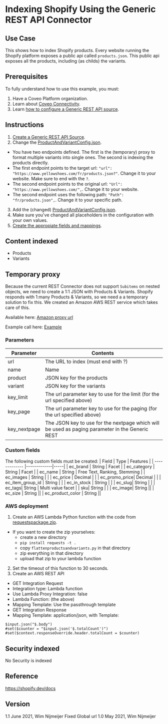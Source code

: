 # Indexing Shopify Using the Generic REST API Connector

## Use Case
This shows how to index Shopify products. Every website running the Shopify platform exposes a public api called `products.json`.
This public api exposes all the products, including (as childs) the variants.

## Prerequisites
To fully understand how to use this example, you must:
1. Have a Coveo Platform organization.
2. Learn about [Coveo Connectivity](https://docs.coveo.com/en/1702/).
3. Learn [how to configure a Generic REST API source](https://docs.coveo.com/en/1896/).

## Instructions
1. [Create a Generic REST API Source](https://docs.coveo.com/en/1896/). 
2. Change the [ProductAndVariantConfig.json](https://github.com/coveooss/connectivity-library/blob/master/Shopify/index/ProductAndVariantConfig.json).
  * You have two endpoints defined. The first is the (temporary) proxy to format multiple variants into single ones. The second is indexing the products directly.
  * The first endpoint points to the target url: `"url": "https://www.yellowshoes.com/fr/products.json?"`. Change it to your website. Make sure to end with the `?`.
  * The second endpoint points to the original url: `"Url": "https://www.yellowshoes.com/",`. Change it to your website.
  * The second endpoint uses the following path: `"Path": "fr/products.json",`. Change it to your specific path.
3. Add the (changed) [ProductAndVariantConfig.json](https://github.com/coveooss/connectivity-library/blob/master/Shopify/index/ProductAndVariantConfig.json). 
4. Make sure you've changed all placeholders in the configuration with your own values.
5. [Create the appropiate fields and mappings](https://docs.coveo.com/en/1896/#completion).

## Content indexed
* Products
* Variants

## Temporary proxy
Because the current REST Connector does not support `Subitems` on nested objects, we need to create a 1:1 JSON with Products & Variants. Shopify responds with 1:many Products & Variants, so we need a a temporary solution to fix this.
We created an Amazon AWS REST service which takes care of this. 

Available here: [Amazon proxy url](https://hg4epjdj0g.execute-api.us-east-1.amazonaws.com/prod)

Example call here: [Example](https://hg4epjdj0g.execute-api.us-east-1.amazonaws.com/prod?url=https://www.yellowshoes.com/fr/products.json?&name=yellow&product=products&variant=variants&key_limit=limit&key_page=page&limit=10&key_nextpage=nextpage)

### Parameters
| Parameter | Contents |
| --- |--- |
| url | The URL to index (must end with ?)|
| name | Name |
| product | JSON key for the products |
| variant | JSON key for the variants |
| key_limit | The url parameter key to use for the limit (for the url specified above) |
| key_page | The url parameter key to use for the paging (for the url specified above) |
| key_nextpage | The JSON key to use for the nextpage which will be used as paging parameter in the Generic REST |

### Custom fields
The following custom fields must be created:
| Field        | Type           | Features  |
| ------------- |-------------|-----|
| ec_brand | String | Facet |
| ec_category | String | Facet |
| ec_name | String | Free Text, Ranking, Stemming |
| ec_images | String | |
| ec_price | Decimal | |
| ec_promo_price| Decimal | |
| ec_item_group_id | String | |
| ec_in_stock | String | |
| ec_slug| String | |
| ec_tags| String | Multi value facet |
| sku| String | |
| ec_image| String ||
| ec_size | String ||
| ec_product_color | String ||

### AWS deployment
1. Create an AWS Lambda Python function with the code from [requestspackage.zip](https://github.com/coveooss/connectivity-library/blob/master/Shopify/transformer/requestspackage.zip). 
  * If you want to create the zip yourselves:
    * create a new directory
    * `pip install requests -t .`
    * copy `flattenproductsandvariants.py` in that directory
    * zip everything in that directory
    * upload that zip to your lambda function
2. Set the timeout of this function to 30 seconds.
3. Create an AWS REST API
  * GET Integration Request
  * Integration type: Lambda function
  * Use Lambda Proxy Integration: false
  * Lambda Function: (the above)
  * Mapping Template: Use the passthrough template
  * GET Integration Response
  * Mapping Template: application/json, with Template:
```
$input.json("$.body")
#set($counter = "$input.json('$.totalCount')")
#set($context.responseOverride.header.totalCount = $counter)
```





## Security indexed
No Security is indexed


## Reference
https://shopify.dev/docs

## Version
1.1 June 2021, Wim Nijmeijer
    Fixed Global url
1.0 May 2021, Wim Nijmeijer

